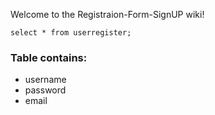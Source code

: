 Welcome to the Registraion-Form-SignUP wiki!



`select * from userregister;`

### Table contains:

* username 
* password
* email